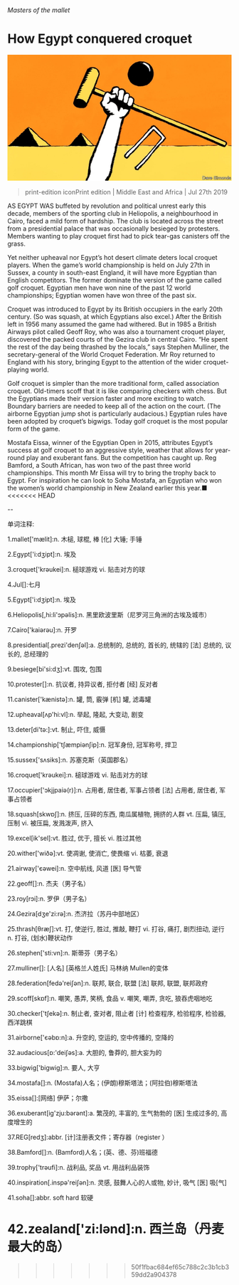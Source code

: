 ###### Masters of the mallet

# How Egypt conquered croquet 

![image](images/20190727_MAD001_0.jpg) 

> print-edition iconPrint edition | Middle East and Africa | Jul 27th 2019 

AS EGYPT WAS buffeted by revolution and political unrest early this decade, members of the sporting club in Heliopolis, a neighbourhood in Cairo, faced a mild form of hardship. The club is located across the street from a presidential palace that was occasionally besieged by protesters. Members wanting to play croquet first had to pick tear-gas canisters off the grass. 

Yet neither upheaval nor Egypt’s hot desert climate deters local croquet players. When the game’s world championship is held on July 27th in Sussex, a county in south-east England, it will have more Egyptian than English competitors. The former dominate the version of the game called golf croquet. Egyptian men have won nine of the past 12 world championships; Egyptian women have won three of the past six. 

Croquet was introduced to Egypt by its British occupiers in the early 20th century. (So was squash, at which Egyptians also excel.) After the British left in 1956 many assumed the game had withered. But in 1985 a British Airways pilot called Geoff Roy, who was also a tournament croquet player, discovered the packed courts of the Gezira club in central Cairo. “He spent the rest of the day being thrashed by the locals,” says Stephen Mulliner, the secretary-general of the World Croquet Federation. Mr Roy returned to England with his story, bringing Egypt to the attention of the wider croquet-playing world. 

Golf croquet is simpler than the more traditional form, called association croquet. Old-timers scoff that it is like comparing checkers with chess. But the Egyptians made their version faster and more exciting to watch. Boundary barriers are needed to keep all of the action on the court. (The airborne Egyptian jump shot is particularly audacious.) Egyptian rules have been adopted by croquet’s bigwigs. Today golf croquet is the most popular form of the game. 

Mostafa Eissa, winner of the Egyptian Open in 2015, attributes Egypt’s success at golf croquet to an aggressive style, weather that allows for year-round play and exuberant fans. But the competition has caught up. Reg Bamford, a South African, has won two of the past three world championships. This month Mr Eissa will try to bring the trophy back to Egypt. For inspiration he can look to Soha Mostafa, an Egyptian who won the women’s world championship in New Zealand earlier this year.■ 
<<<<<<< HEAD

-- 

 单词注释:

1.mallet['mælit]:n. 木槌, 球棍, 棒 [化] 大锤; 手锤 

2.Egypt['i:dʒipt]:n. 埃及 

3.croquet['krәukei]:n. 槌球游戏 vi. 贴击对方的球 

4.Jul[]:七月 

5.Egypt['i:dʒipt]:n. 埃及 

6.Heliopolis[,hi:li'ɔpəlis]:n. 黑里欧波里斯（尼罗河三角洲的古埃及城市） 

7.Cairo['kaiәrәu]:n. 开罗 

8.presidential[.prezi'denʃәl]:a. 总统制的, 总统的, 首长的, 统辖的 [法] 总统的, 议长的, 总经理的 

9.besiege[bi'si:dʒ]:vt. 围攻, 包围 

10.protester[]:n. 抗议者, 持异议者, 拒付者 [经] 反对者 

11.canister['kænistә]:n. 罐, 筒, 霰弹 [机] 罐, 滤毒罐 

12.upheaval[ʌp'hi:vl]:n. 举起, 隆起, 大变动, 剧变 

13.deter[di'tә:]:vt. 制止, 吓住, 威慑 

14.championship['tʃæmpiәnʃip]:n. 冠军身份, 冠军称号, 捍卫 

15.sussex['sʌsiks]:n. 苏塞克斯（英国郡名） 

16.croquet['krәukei]:n. 槌球游戏 vi. 贴击对方的球 

17.occupier['ɔkjjpaiә(r)]:n. 占用者, 居住者, 军事占领者 [法] 占用者, 居住者, 军事占领者 

18.squash[skwɒʃ]:n. 挤压, 压碎的东西, 南瓜属植物, 拥挤的人群 vt. 压扁, 镇压, 压制 vi. 被压扁, 发溅泼声, 挤入 

19.excel[ik'sel]:vt. 胜过, 优于, 擅长 vi. 胜过其他 

20.wither['wiðә]:vt. 使凋谢, 使消亡, 使畏缩 vi. 枯萎, 衰退 

21.airway['єәwei]:n. 空中航线, 风道 [医] 导气管 

22.geoff[]:n. 杰夫（男子名） 

23.roy[rɔi]:n. 罗伊（男子名） 

24.Gezira[dʒe'zi:rə]:n. 杰济拉（苏丹中部地区） 

25.thrash[θræʃ]:vt. 打, 使逆行, 胜过, 推敲, 鞭打 vi. 打谷, 痛打, 剧烈扭动, 逆行 n. 打谷, (划水)鞭状动作 

26.stephen['sti:vn]:n. 斯蒂芬（男子名） 

27.mulliner[]: [人名] [英格兰人姓氏] 马林纳 Mullen的变体 

28.federation[fedә'reiʃәn]:n. 联邦, 联合, 联盟 [法] 联邦, 联盟, 联邦政府 

29.scoff[skɒf]:n. 嘲笑, 愚弄, 笑柄, 食品 v. 嘲笑, 嘲弄, 贪吃, 狼吞虎咽地吃 

30.checker['tʃekә]:n. 制止者, 查对者, 阻止者 [计] 检查程序, 检验程序, 检验器, 西洋跳棋 

31.airborne['єәbɒ:n]:a. 升空的, 空运的, 空中传播的, 空降的 

32.audacious[ɒ:'deiʃәs]:a. 大胆的, 鲁莽的, 胆大妄为的 

33.bigwig['bigwig]:n. 要人, 大亨 

34.mostafa[]:n. (Mostafa)人名；(伊朗)穆斯塔法；(阿拉伯)穆斯塔法 

35.eissa[]:[网络] 伊萨；尔撒 

36.exuberant[ig'zju:bәrәnt]:a. 繁茂的, 丰富的, 生气勃勃的 [医] 生成过多的, 高度增生的 

37.REG[redʒ]:abbr. [计]注册表文件；寄存器（register ） 

38.Bamford[]:n. (Bamford)人名；(英、德、芬)班福德 

39.trophy['trәufi]:n. 战利品, 奖品 vt. 用战利品装饰 

40.inspiration[.inspә'reiʃәn]:n. 灵感, 鼓舞人心的人或物, 妙计, 吸气 [医] 吸[气] 

41.soha[]:abbr. soft hard 软硬 

42.zealand['zi:lәnd]:n. 西兰岛（丹麦最大的岛） 
=======
>>>>>>> 50f1fbac684ef65c788c2c3b1cb359dd2a904378

